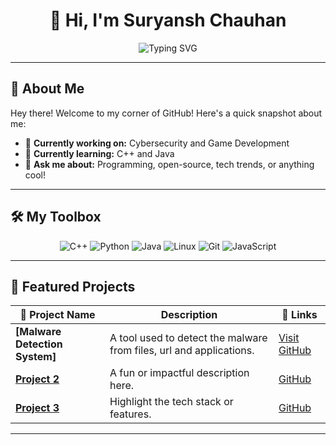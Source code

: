 <h1 align="center">👋 Hi, I'm Suryansh Chauhan</h1>

<p align="center">
  <img src="https://readme-typing-svg.demolab.com?font=Fira+Code&size=24&pause=1000&color=00ADB5&center=true&vCenter=true&width=600&lines=Software+Engineer+%7C+Tech+Enthusiast;Open-Source+Contributor+%7C+Problem+Solver;Building+Ideas+into+Reality+%F0%9F%9A%80;Always+Learning+Something+New+%F0%9F%93%9A" alt="Typing SVG" />
</p>

---

## 🚀 About Me

Hey there! Welcome to my corner of GitHub! Here's a quick snapshot about me:

- 🔭 **Currently working on:** Cybersecurity and Game Development  
- 🌱 **Currently learning:** C++ and Java  
- 💬 **Ask me about:** Programming, open-source, tech trends, or anything cool!  

---

## 🛠️ My Toolbox

<div align="center">
  <img src="https://img.shields.io/badge/C++-00599C?style=for-the-badge&logo=c%2B%2B&logoColor=white" alt="C++" />
  <img src="https://img.shields.io/badge/Python-3776AB?style=for-the-badge&logo=python&logoColor=white" alt="Python" />
  <img src="https://img.shields.io/badge/Java-007396?style=for-the-badge&logo=java&logoColor=white" alt="Java" />
  <img src="https://img.shields.io/badge/Linux-FCC624?style=for-the-badge&logo=linux&logoColor=black" alt="Linux" />
  <img src="https://img.shields.io/badge/Git-F05032?style=for-the-badge&logo=git&logoColor=white" alt="Git" />
  <img src="https://img.shields.io/badge/JavaScript-F7DF1E?style=for-the-badge&logo=javascript&logoColor=black" alt="JavaScript" />
</div>

---

## 🌟 Featured Projects  

| 🚀 **Project Name** | Description                                  | 🔗 Links  |
|---------------------|----------------------------------------------|-----------|
| **[Malware Detection System]**  | A tool used to detect the malware from files, url and applications. | [Visit GitHub]([https://github.com](https://github.com/Surya-nsh5/CyberTrex)) |
| **[Project 2](#)**  | A fun or impactful description here.        | [GitHub](#) |
| **[Project 3](#)**  | Highlight the tech stack or features.       | [GitHub](#) |

---

